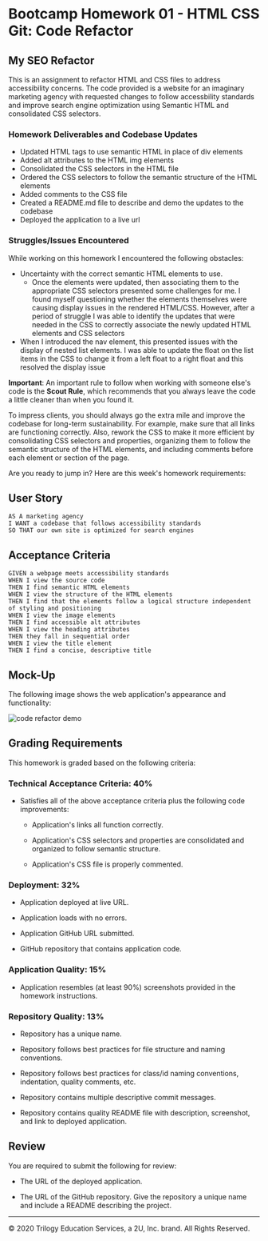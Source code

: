 # Bootcamp Homework 01 - HTML CSS Git: Code Refactor

## My SEO Refactor

This is an assignment to refactor HTML and CSS files to address accessibility concerns.  The code provided is a website for an imaginary marketing agency with requested changes to follow accessbility standards and improve search engine optimization using Semantic HTML and consolidated CSS selectors.  

### Homework Deliverables and Codebase Updates

* Updated HTML tags to use semantic HTML in place of div elements
* Added alt attributes to the HTML img elements
* Consolidated the CSS selectors in the HTML file
* Ordered the CSS selectors to follow the semantic structure of the HTML elements
* Added comments to the CSS file
* Created a README.md file to describe and demo the updates to the codebase
* Deployed the application to a live url


### Struggles/Issues Encountered

While working on this homework I encountered the following obstacles:
* Uncertainty with the correct semantic HTML elements to use.  
  * Once the elements were updated, then associating them to the appropriate CSS selectors presented some challenges for me.  I found myself questioning whether the elements themselves were causing display issues in the rendered HTML/CSS.  However, after a period of struggle I was able to identify the updates that were needed in the CSS to correctly associate the newly updated HTML elements and CSS selectors
* When I introduced the nav element, this presented issues with the display of nested list elements.  I was able to update the float on the list items in the CSS to change it from a left float to a right float and this resolved the display issue 

**Important**: An important rule to follow when working with someone else's code is the **Scout Rule**, which recommends that you always leave the code a little cleaner than when you found it.

To impress clients, you should always go the extra mile and improve the codebase for long-term sustainability. For example, make sure that all links are functioning correctly. Also, rework the CSS to make it more efficient by consolidating CSS selectors and properties, organizing them to follow the semantic structure of the HTML elements, and including comments before each element or section of the page.

Are you ready to jump in? Here are this week's homework requirements:

## User Story

```
AS A marketing agency
I WANT a codebase that follows accessibility standards
SO THAT our own site is optimized for search engines
```

## Acceptance Criteria

```
GIVEN a webpage meets accessibility standards
WHEN I view the source code
THEN I find semantic HTML elements
WHEN I view the structure of the HTML elements
THEN I find that the elements follow a logical structure independent of styling and positioning
WHEN I view the image elements
THEN I find accessible alt attributes
WHEN I view the heading attributes
THEN they fall in sequential order
WHEN I view the title element
THEN I find a concise, descriptive title
```

## Mock-Up

The following image shows the web application's appearance and functionality:

![code refactor demo](./Assets/01-html-css-git-homework-demo.png)


## Grading Requirements

This homework is graded based on the following criteria: 

### Technical Acceptance Criteria: 40%

* Satisfies all of the above acceptance criteria plus the following code improvements:

  * Application's links all function correctly.

  * Application's CSS selectors and properties are consolidated and organized to follow semantic structure.

  * Application's CSS file is properly commented.

### Deployment: 32%

* Application deployed at live URL.

* Application loads with no errors.

* Application GitHub URL submitted.

* GitHub repository that contains application code.

### Application Quality: 15%

* Application resembles (at least 90%) screenshots provided in the homework instructions.

### Repository Quality: 13%

* Repository has a unique name.

* Repository follows best practices for file structure and naming conventions.

* Repository follows best practices for class/id naming conventions, indentation, quality comments, etc.

* Repository contains multiple descriptive commit messages.

* Repository contains quality README file with description, screenshot, and link to deployed application.

## Review

You are required to submit the following for review:

* The URL of the deployed application.

* The URL of the GitHub repository. Give the repository a unique name and include a README describing the project.

- - -
© 2020 Trilogy Education Services, a 2U, Inc. brand. All Rights Reserved.